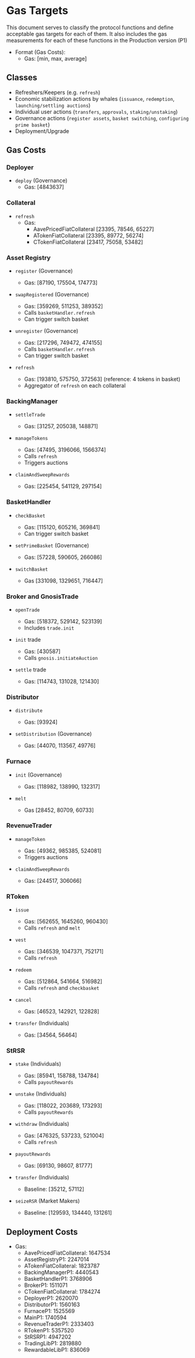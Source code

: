# Gas Targets

This document serves to classify the protocol functions and define acceptable gas targets for each of them. It also includes the gas measurements for each of these functions in the Production version (P1)

- Format (Gas Costs):
  - Gas: [min, max, average]

## Classes

- Refreshers/Keepers (e.g. `refresh`)
- Economic stabilization actions by whales (`issuance`, `redemption`, `launching/settling auctions`)
- Individual user actions (`transfers`, `approvals`, `staking/unstaking`)
- Governance actions (`register assets`, `basket switching`, `configuring prime basket`)
- Deployment/Upgrade

## Gas Costs

### Deployer

- `deploy` (Governance)
  - Gas: [4843637]

### Collateral

- `refresh`
  - Gas:
    - AavePricedFiatCollateral [23395, 78546, 65227]
    - ATokenFiatCollateral [23395, 89772, 56274]
    - CTokenFiatCollateral [23417, 75058, 53482]

### Asset Registry

- `register` (Governance)
  - Gas: [87190, 175504, 174773]
  
- `swapRegistered` (Governance)
  - Gas: [359269, 511253, 389352]
  - Calls `basketHandler.refresh`
  - Can trigger switch basket

- `unregister` (Governance)
  - Gas: [217296, 749472, 474155]
  - Calls `basketHandler.refresh`
  - Can trigger switch basket

- `refresh`
  - Gas: [193810, 575750, 372563] (reference: 4 tokens in basket)
  - Aggregator of `refresh` on each collateral

### BackingManager

- `settleTrade`
  - Gas: [31257, 205038, 148871]

- `manageTokens`
  - Gas: [47495, 3196066, 1566374]
  - Calls `refresh`
  - Triggers auctions
 
- `claimAndSweepRewards`
  - Gas: [225454, 541129, 297154]

### BasketHandler

- `checkBasket`
  - Gas: [115120, 605216, 369841]
  - Can trigger switch basket

- `setPrimeBasket` (Governance)
  - Gas: [57228, 590605, 266086]

- `switchBasket`
  - Gas [331098, 1329651, 716447]
  
### Broker and GnosisTrade

- `openTrade`
  - Gas: [518372, 529142, 523139]
  - Includes `trade.init`

- `init` trade
  - Gas: [430587]
  - Calls `gnosis.initiateAuction`

- `settle` trade
  - Gas: [114743, 131028, 121430]

### Distributor

- `distribute`
  - Gas: [93924]

- `setDistribution` (Governance)
  - Gas: [44070, 113567, 49776]

### Furnace

- `init` (Governance)
  - Gas: [118982, 138990, 132317]
 
- `melt`
  - Gas [28452, 80709, 60733]

### RevenueTrader

- `manageToken`
  - Gas: [49362, 985385, 524081]
  - Triggers auctions

- `claimAndSweepRewards`
  - Gas: [244517, 306066]

### RToken

- `issue`
  - Gas: [562655, 1645260, 960430]
  - Calls `refresh` and `melt`

- `vest`
  - Gas: [346539, 1047371, 752171]
  - Calls `refresh`

- `redeem`
  - Gas: [512864, 541664, 516982]
  - Calls `refresh` and `checkbasket`
 
- `cancel`
  - Gas: [46523, 142921, 122828]

- `transfer` (Individuals)
  - Gas: [34564, 56464]

### StRSR

- `stake` (Individuals)
  - Gas: [85941, 158788, 134784]
  - Calls `payoutRewards`

- `unstake` (Individuals)
  - Gas: [118022, 203689, 173293]
  - Calls `payoutRewards`

- `withdraw` (Individuals)
  - Gas: [476325, 537233, 521004]
  - Calls `refresh`

- `payoutRewards`
  - Gas: [69130, 98607, 81777]

- `transfer` (Individuals)
  - Baseline: [35212, 57112]

- `seizeRSR` (Market Makers)
  - Baseline: [129593, 134440, 131261]

## Deployment Costs

- Gas:
  - AavePricedFiatCollateral: 1647534
  - AssetRegistryP1:          2247014
  - ATokenFiatCollateral:     1823787
  - BackingManagerP1:         4440543
  - BasketHandlerP1:          3768906
  - BrokerP1:                 1511071
  - CTokenFiatCollateral:     1784274
  - DeployerP1:               2620070
  - DistributorP1:            1560163
  - FurnaceP1:                1525569
  - MainP1:                   1740594
  - RevenueTraderP1:          2333403
  - RTokenP1:                 5357520
  - StRSRP1:                  4947202
  - TradingLibP1:             2819880
  - RewardableLibP1:          836069
